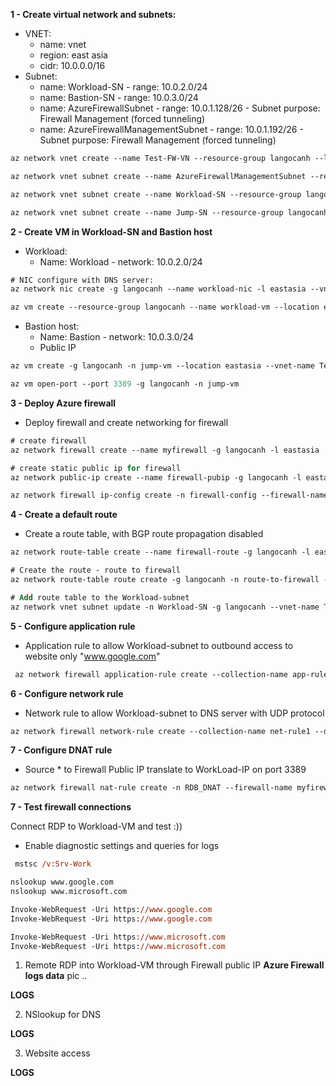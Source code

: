 

**1 - Create virtual network and subnets:**
- VNET: 
    + name: vnet
    + region: east asia
    + cidr: 10.0.0.0/16
- Subnet: 
    + name: Workload-SN - range: 10.0.2.0/24
    + name: Bastion-SN - range: 10.0.3.0/24
    + name: AzureFirewallSubnet - range: 10.0.1.128/26 - Subnet purpose: Firewall Management (forced tunneling)
    + name: AzureFirewallManagementSubnet - range: 10.0.1.192/26 - Subnet purpose: Firewall Management (forced tunneling)

```ps
az network vnet create --name Test-FW-VN --resource-group langocanh --location eastasia --address-prefix 10.0.0.0/16 --subnet-name AzureFirewallSubnet --subnet-prefix 10.0.1.128/26

az network vnet subnet create --name AzureFirewallManagementSubnet --resource-group langocanh --vnet-name Test-FW-VN --address-prefix 10.0.1.192/26 

az network vnet subnet create --name Workload-SN --resource-group langocanh --vnet-name Test-FW-VN --address-prefix 10.0.2.0/24

az network vnet subnet create --name Jump-SN --resource-group langocanh --vnet-name Test-FW-VN --address-prefix 10.0.3.0/24
```



**2 - Create VM in Workload-SN and Bastion host**
- Workload: 
    + Name: Workload - network: 10.0.2.0/24
```ps
# NIC configure with DNS server:
az network nic create -g langocanh --name workload-nic -l eastasia --vnet-name Test-FW-VN --subnet Workload-SN --dns-server 209.244.0.3 209.244.0.4

az vm create --resource-group langocanh --name workload-vm --location eastasia --image win2016datacenter --nics workload-nic --admin-username azureuser
```

- Bastion host: 
    + Name: Bastion - network: 10.0.3.0/24
    + Public IP
```ps
az vm create -g langocanh -n jump-vm --location eastasia --vnet-name Test-FW-VN --subnet Jump-SN --admin-username azureuser --image win2016datacenter

az vm open-port --port 3389 -g langocanh -n jump-vm
```

**3 - Deploy Azure firewall**
- Deploy firewall and create networking for firewall

```ps
# create firewall
az network firewall create --name myfirewall -g langocanh -l eastasia

# create static public ip for firewall
az network public-ip create --name firewall-pubip -g langocanh -l eastasia --allocation-method static --sku standard

az network firewall ip-config create -n firewall-config --firewall-name myfirewall --public-ip-address firewall-pubip -g langocanh --vnet-name Test-FW-VN

```

**4 - Create a default route**
- Create a route table, with BGP route propagation disabled
```ps
az network route-table create --name firewall-route -g langocanh -l eastasia --disable-bgp-route-propagation true

# Create the route - route to firewall
az network route-table route create -g langocanh -n route-to-firewall --route-table-name firewall-route --address-prefix 0.0.0.0/0 --next-hop-type VirtualAppliance --next-hop-ip-address 10.0.1.132 (Firewall IP)

# Add route table to the Workload-subnet
az network vnet subnet update -n Workload-SN -g langocanh --vnet-name Test-FW-VN --address-prefixes 10.0.2.0/24 --route-table firewall-route
```

**5 - Configure application rule**
- Application rule to allow Workload-subnet to outbound access to website only "www.google.com"

```ps
 az network firewall application-rule create --collection-name app-rule1 --firewall-name myfirewall --name Allow-Google --protocols Http=80 Https=443 -g langocanh --target-fqdns www.google.com --source-addresses 10.0.2.0/24 --priority 200 --action Allow
```

**6 - Configure network rule**
- Network rule to allow Workload-subnet to DNS server with UDP protocol

```ps
az network firewall network-rule create --collection-name net-rule1 --destination-addresses 209.244.0.3 209.244.0.4 --destination-ports 53 --firewall-name myfirewall --name allowDNS --protocols UDP -g langocanh --priority 200 --source-address 10.0.2.0/24 --action Allow
```

**7 - Configure DNAT rule**
 - Source * to Firewall Public IP translate to WorkLoad-IP on port 3389

```ps
az network firewall nat-rule create -n RDB_DNAT --firewall-name myfirewall -g langocanh --collection-name dnat-rule1 --protocols TCP --source-addresses '*' --dest-addr 52.229.200.132 --destination-ports 3389 --translated-address 10.0.2.4 --translated-port 3389 --action Dnat

```

**7 - Test firewall connections**

Connect RDP to Workload-VM and test :))
- Enable diagnostic settings and queries for logs 
```ps
 mstsc /v:Srv-Work
```

```ps
nslookup www.google.com
nslookup www.microsoft.com
```

```ps
Invoke-WebRequest -Uri https://www.google.com
Invoke-WebRequest -Uri https://www.google.com

Invoke-WebRequest -Uri https://www.microsoft.com
Invoke-WebRequest -Uri https://www.microsoft.com
```

1. Remote RDP into Workload-VM through Firewall public IP  **Azure Firewall logs data**
pic ..

**LOGS**


2. NSlookup for DNS 

**LOGS**

3. Website access

**LOGS**
